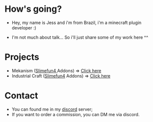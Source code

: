 # How's going?
- Hey, my name is Jess and i'm from Brazil, i'm a minecraft plugin developer :)
	
- I'm not much about talk... So i'll just share some of my work here ^^

# Projects
- Mekanism ([Slimefun4 ](https://github.com/Slimefun/Slimefun4) Addons) => [Click here](https://github.com/TheExotik/Mekanism)
- Industrial Craft ([Slimefun4](https://github.com/Slimefun/Slimefun4) Addons) => [Click here](https://github.com/TheExotik/IndustrialCraft)

# Contact
- You can found me in my [discord](https://discord.gg/nJ83UkbYue) server;
- If you want to order a commission, you can DM me via discord.
